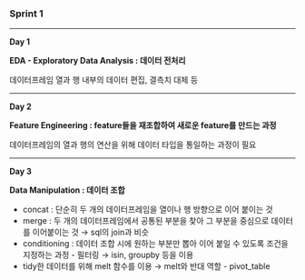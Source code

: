 ### **Sprint 1**
***

**Day 1**

**EDA - Exploratory Data Analysis : 데이터 전처리** 

데이터프레임 열과 행 내부의 데이터 편집, 결측치 대체 등
***

**Day 2**

**Feature Engineering  : feature들을 재조합하여 새로운 feature를 만드는 과정**

데이터프레임의 열과 행의 연산을 위해 데이터 타입을 통일하는 과정이 필요
***

**Day 3**

**Data Manipulation : 데이터 조합** 

- concat : 단순히 두 개의 데이터프레임을 열이나 행 방향으로 이어 붙이는 것
- merge : 두 개의 데이터프레임에서 공통된 부분을 찾아 그 부분을 중심으로 데이터를 이어붙이는 것 → sql의 join과 비슷
- conditioning : 데이터 조합 시에 원하는 부분만 뽑아 이어 붙일 수 있도록 조건을 지정하는 과정 - 필터링 → isin, groupby 등을 이용
- tidy한 데이터를 위해 melt 함수를 이용 → melt와 반대 역할 - pivot_table
